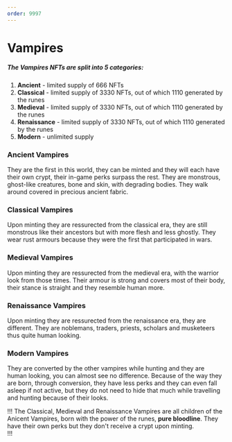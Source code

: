 ```yaml
---
order: 9997
---
```


# Vampires

##### The Vampires NFTs are split into 5 categories:
1. **Ancient** - limited supply of 666 NFTs
2. **Classical** - limited supply of 3330 NFTs, out of which 1110 generated by the runes
3. **Medieval** - limited supply of 3330 NFTs, out of which 1110 generated by the runes
4. **Renaissance** - limited supply of 3330 NFTs, out of which 1110 generated by the runes
5. **Modern** - unlimited supply

### Ancient Vampires
They are the first in this world, they can be minted and they will each have their own crypt, their in-game perks surpass the rest. They are monstrous, ghost-like creatures, bone and skin, with degrading bodies. They walk around covered in precious ancient fabric.   

### Classical Vampires
Upon minting they are ressurected from the classical era, they are still monstrous like their ancestors but with more flesh and less ghostly. They wear rust armours because they were the first that participated in wars.   

### Medieval Vampires
Upon minting they are ressurected from the medieval era, with the warrior look from those times. Their armour is strong and covers most of their body, their stance is straight and they resemble human more.

### Renaissance Vampires
Upon minting they are ressurected from the renaissance era, they are different. They are noblemans, traders, priests, scholars and musketeers thus quite human looking. 

### Modern Vampires
They are converted by the other vampires while hunting and they are human looking, you can almost see no difference. Because of the way they are born, through conversion, they have less perks and they can even fall asleep if not active, but they do not need to hide that much while travelling and hunting because of their looks.  

!!!
 The Classical, Medieval and Renaissance Vampires are all children of the Anicent Vampires, born with the power of the runes, **pure bloodline**. They have their own perks but they don't receive a crypt upon minting.  
!!!
